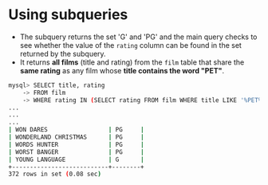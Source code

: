 # Using subqueries

- The subquery returns the set 'G' and 'PG' and the main query checks to see whether the value of the `rating` column can be found in the set returned by the subquery.
- It returns **all films** (title and rating) from the `film` table that share the **same rating** as any film whose **title contains the word "PET"**.

```bash
mysql> SELECT title, rating
    -> FROM film
    -> WHERE rating IN (SELECT rating FROM film WHERE title LIKE '%PET%');
...
...
...
| WON DARES                 | PG     |
| WONDERLAND CHRISTMAS      | PG     |
| WORDS HUNTER              | PG     |
| WORST BANGER              | PG     |
| YOUNG LANGUAGE            | G      |
+---------------------------+--------+
372 rows in set (0.08 sec)
```

